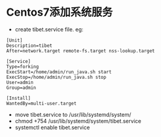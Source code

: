 # Centos7添加系统服务
- create tibet.service file. eg:
```unit file (systemd)
[Unit]
Description=tibet
After=network.target remote-fs.target nss-lookup.target

[Service]
Type=forking
ExecStart=/home/admin/run_java.sh start
ExecStop=/home/admin/run_java.sh stop
User=admin
Group=admin

[Install]
WantedBy=multi-user.target
```
- move tibet.service to /usr/lib/systemd/system/
- chmod +754 /usr/lib/systemd/system/tibet.service
- systemctl enable tibet.service
